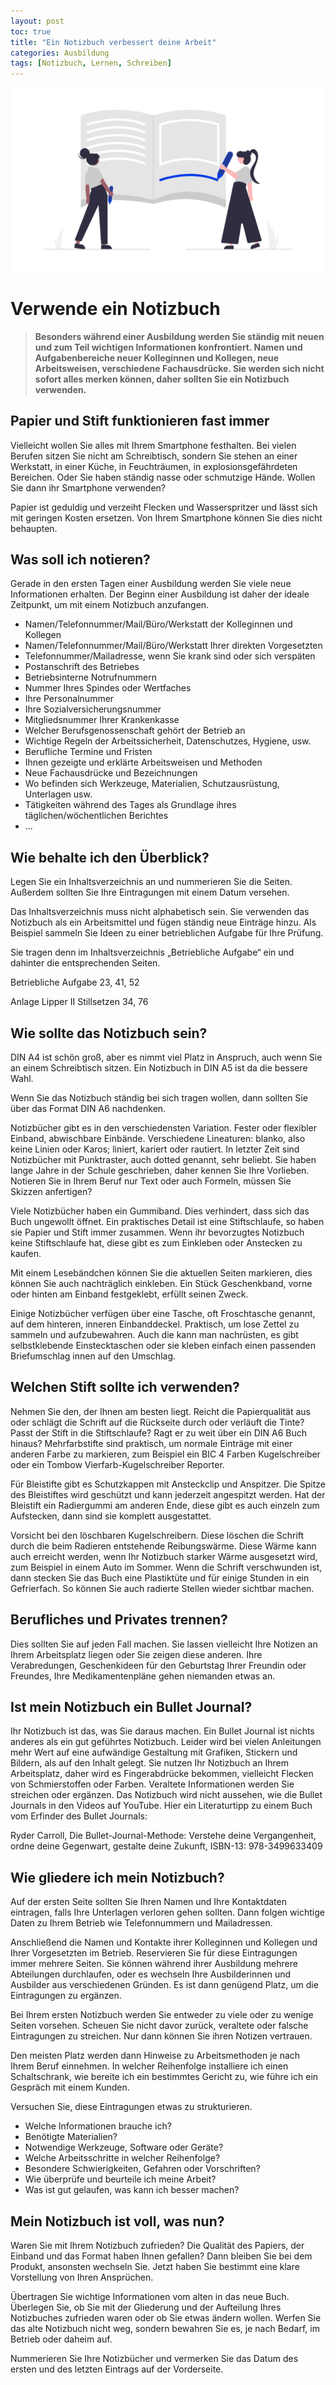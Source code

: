 ```yaml
---
layout: post
toc: true
title: "Ein Notizbuch verbessert deine Arbeit"
categories: Ausbildung
tags: [Notizbuch, Lernen, Schreiben]
---
```


![undraw_Blog_post_re_fy5x](https://github.com/GSBildung/gsbildung.github.io/blob/master/undraw_Notebook_re_id0r_k.png?raw=true)

# Verwende ein Notizbuch

> **Besonders während einer Ausbildung werden Sie ständig mit neuen und zum Teil wichtigen Informationen konfrontiert. Namen und Aufgabenbereiche neuer Kolleginnen und Kollegen, neue Arbeitsweisen, verschiedene Fachausdrücke. Sie werden sich nicht sofort alles merken können, daher sollten Sie ein Notizbuch verwenden.**



## Papier und Stift funktionieren fast immer

Vielleicht wollen Sie alles mit Ihrem Smartphone festhalten. Bei vielen Berufen sitzen Sie nicht am Schreibtisch, sondern Sie stehen an einer Werkstatt, in einer Küche, in Feuchträumen, in explosionsgefährdeten Bereichen. Oder Sie haben ständig nasse oder schmutzige Hände. Wollen Sie dann ihr Smartphone verwenden?

Papier ist geduldig und verzeiht Flecken und Wasserspritzer und lässt sich mit geringen Kosten ersetzen. Von Ihrem Smartphone können Sie dies nicht behaupten.



## Was soll ich notieren?

Gerade in den ersten Tagen einer Ausbildung werden Sie viele neue Informationen erhalten. Der Beginn einer Ausbildung ist daher der ideale Zeitpunkt, um mit einem Notizbuch anzufangen.

- Namen/Telefonnummer/Mail/Büro/Werkstatt der Kolleginnen und Kollegen
- Namen/Telefonnummer/Mail/Büro/Werkstatt Ihrer direkten Vorgesetzten
- Telefonnummer/Mailadresse, wenn Sie krank sind oder sich verspäten
- Postanschrift des Betriebes
- Betriebsinterne Notrufnummern
- Nummer Ihres Spindes oder Wertfaches
- Ihre Personalnummer
- Ihre Sozialversicherungsnummer
- Mitgliedsnummer Ihrer Krankenkasse
- Welcher Berufsgenossenschaft gehört der Betrieb an
- Wichtige Regeln der Arbeitssicherheit, Datenschutzes, Hygiene, usw.
- Berufliche Termine und Fristen
- Ihnen gezeigte und erklärte Arbeitsweisen und Methoden
- Neue Fachausdrücke und Bezeichnungen
- Wo befinden sich Werkzeuge, Materialien, Schutzausrüstung, Unterlagen usw.
- Tätigkeiten während des Tages als Grundlage ihres täglichen/wöchentlichen Berichtes
- ...



## Wie behalte ich den Überblick?

Legen Sie ein Inhaltsverzeichnis an und nummerieren Sie die Seiten. Außerdem sollten Sie Ihre Eintragungen mit einem Datum versehen.

Das Inhaltsverzeichnis muss nicht alphabetisch sein. Sie verwenden das Notizbuch als ein Arbeitsmittel und fügen ständig neue Einträge hinzu. Als Beispiel sammeln Sie Ideen  zu einer betrieblichen Aufgabe für Ihre Prüfung.

Sie tragen denn im Inhaltsverzeichnis „Betriebliche Aufgabe“ ein und dahinter die entsprechenden Seiten.

Betriebliche Aufgabe 23, 41, 52

Anlage Lipper II Stillsetzen 34, 76



## Wie sollte das Notizbuch sein?

DIN A4 ist schön groß, aber es nimmt viel Platz in Anspruch, auch wenn Sie an einem Schreibtisch sitzen. Ein Notizbuch in DIN A5 ist da die bessere Wahl.

Wenn Sie das Notizbuch ständig bei sich tragen wollen, dann sollten Sie über das Format DIN A6 nachdenken.

Notizbücher gibt es in den verschiedensten Variation. Fester oder flexibler Einband, abwischbare Einbände. Verschiedene Lineaturen: blanko, also keine Linien oder Karos; liniert, kariert oder rautiert. In letzter Zeit sind Notizbücher mit Punktraster, auch dotted genannt, sehr beliebt. Sie haben lange Jahre in der Schule geschrieben, daher kennen Sie Ihre Vorlieben. Notieren Sie in Ihrem Beruf nur Text oder auch Formeln, müssen Sie Skizzen anfertigen?

Viele Notizbücher haben ein Gummiband. Dies verhindert, dass sich das Buch ungewollt öffnet. Ein praktisches Detail ist eine Stiftschlaufe, so haben sie Papier und Stift immer zusammen. Wenn ihr bevorzugtes Notizbuch keine Stiftschlaufe hat, diese gibt es zum Einkleben oder Anstecken zu kaufen.

Mit einem Lesebändchen können Sie die aktuellen Seiten markieren, dies können Sie auch nachträglich einkleben. Ein Stück Geschenkband, vorne oder hinten am Einband festgeklebt, erfüllt seinen Zweck.

Einige Notizbücher verfügen über eine Tasche, oft Froschtasche genannt, auf dem hinteren, inneren Einbanddeckel. Praktisch, um lose Zettel zu sammeln und aufzubewahren. Auch die kann man nachrüsten, es gibt selbstklebende Einstecktaschen oder sie kleben einfach einen passenden Briefumschlag innen auf den Umschlag.



## Welchen Stift sollte ich verwenden?

Nehmen Sie den, der Ihnen am besten liegt. Reicht die Papierqualität aus oder schlägt die Schrift auf die Rückseite durch oder verläuft die Tinte? Passt der Stift in die Stiftschlaufe? Ragt er zu weit über ein DIN A6 Buch hinaus? Mehrfarbstifte sind praktisch, um normale Einträge mit einer anderen Farbe zu markieren, zum Beispiel ein BIC 4 Farben Kugelschreiber oder ein Tombow Vierfarb-Kugelschreiber Reporter.

Für Bleistifte gibt es Schutzkappen mit Ansteckclip und Anspitzer. Die Spitze des Bleistiftes wird geschützt und kann jederzeit angespitzt werden. Hat der Bleistift ein Radiergummi am anderen Ende, diese gibt es auch einzeln zum Aufstecken, dann sind sie komplett ausgestattet.

Vorsicht bei den löschbaren Kugelschreibern. Diese löschen die Schrift durch die beim Radieren entstehende Reibungswärme. Diese Wärme kann auch erreicht werden, wenn Ihr Notizbuch starker Wärme ausgesetzt wird, zum Beispiel in einem Auto im Sommer. Wenn die Schrift verschwunden ist, dann stecken Sie das Buch eine Plastiktüte und für einige Stunden in ein Gefrierfach. So können Sie auch radierte Stellen wieder sichtbar machen.



## Berufliches und Privates trennen?

Dies sollten Sie auf jeden Fall machen. Sie lassen vielleicht Ihre Notizen an Ihrem Arbeitsplatz liegen oder Sie zeigen diese anderen. Ihre Verabredungen, Geschenkideen für den Geburtstag Ihrer Freundin oder Freundes, Ihre Medikamentenpläne gehen niemanden etwas an.



## Ist mein Notizbuch ein Bullet Journal?

Ihr Notizbuch ist das, was Sie daraus machen. Ein Bullet Journal ist nichts anderes als ein gut geführtes Notizbuch. Leider wird bei vielen Anleitungen mehr Wert auf eine aufwändige Gestaltung mit Grafiken, Stickern und Bildern, als auf den Inhalt gelegt.  Sie nutzen Ihr Notizbuch an Ihrem Arbeitsplatz, daher wird es Fingerabdrücke bekommen, vielleicht Flecken von Schmierstoffen oder Farben. Veraltete Informationen werden Sie streichen oder ergänzen.  Das Notizbuch wird nicht aussehen, wie die Bullet Journals in den Videos auf YouTube. Hier ein Literaturtipp zu einem Buch vom Erfinder des Bullet Journals:

 Ryder Carroll, Die Bullet-Journal-Methode: Verstehe deine Vergangenheit, ordne deine Gegenwart, gestalte deine Zukunft, ISBN-13: 978-3499633409



## Wie gliedere ich mein Notizbuch?

Auf der ersten Seite sollten Sie Ihren Namen und Ihre Kontaktdaten eintragen, falls Ihre Unterlagen verloren gehen sollten. Dann folgen wichtige Daten zu Ihrem Betrieb wie Telefonnummern und Mailadressen.

Anschließend die Namen und Kontakte ihrer Kolleginnen und Kollegen und Ihrer Vorgesetzten im Betrieb. Reservieren Sie für diese Eintragungen immer mehrere Seiten. Sie können während ihrer Ausbildung mehrere Abteilungen durchlaufen, oder es wechseln Ihre Ausbilderinnen und Ausbilder aus verschiedenen Gründen. Es ist dann genügend Platz, um die Eintragungen zu ergänzen.

Bei Ihrem ersten Notizbuch werden Sie entweder zu viele oder zu wenige Seiten vorsehen. Scheuen Sie nicht davor zurück, veraltete oder falsche Eintragungen zu streichen. Nur dann können Sie ihren Notizen vertrauen.

Den meisten Platz werden dann Hinweise zu Arbeitsmethoden je nach Ihrem Beruf einnehmen. In welcher Reihenfolge installiere ich einen Schaltschrank, wie bereite ich ein bestimmtes Gericht zu, wie führe ich ein Gespräch mit einem Kunden.

Versuchen Sie, diese Eintragungen etwas zu strukturieren.

- Welche Informationen brauche ich?
- Benötigte Materialien?
- Notwendige Werkzeuge, Software oder Geräte?
- Welche Arbeitsschritte in welcher Reihenfolge?
- Besondere Schwierigkeiten, Gefahren oder Vorschriften?
- Wie überprüfe und beurteile ich meine Arbeit?
- Was ist gut gelaufen, was kann ich besser machen?



## Mein Notizbuch ist voll, was nun?

Waren Sie mit Ihrem Notizbuch zufrieden? Die Qualität des Papiers, der Einband und das Format haben Ihnen gefallen? Dann bleiben Sie bei dem Produkt, ansonsten wechseln Sie. Jetzt haben Sie bestimmt eine klare Vorstellung von Ihren Ansprüchen.

Übertragen Sie wichtige Informationen vom alten in das neue Buch. Überlegen Sie, ob Sie mit der Gliederung und der Aufteilung Ihres Notizbuches zufrieden waren oder ob Sie etwas ändern wollen. Werfen Sie das alte Notizbuch nicht weg, sondern bewahren Sie es, je nach Bedarf, im Betrieb oder daheim auf. 

Nummerieren Sie Ihre Notizbücher und vermerken Sie das Datum des ersten und des letzten Eintrags auf der Vorderseite.



